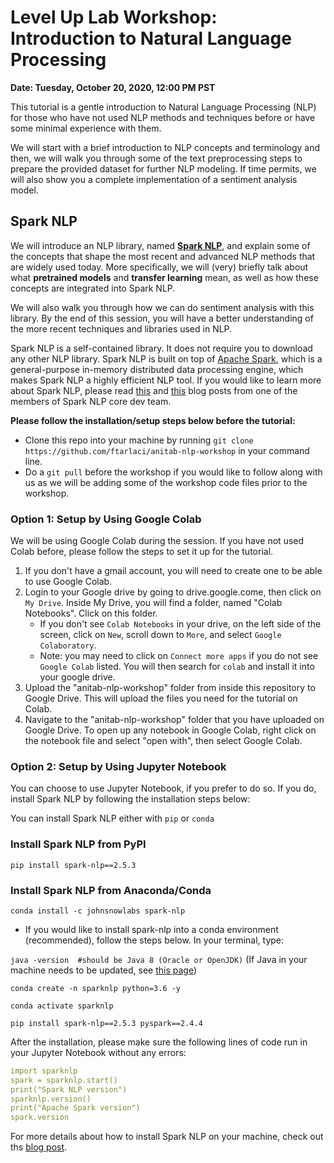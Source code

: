 # Level Up Lab Workshop: Introduction to Natural Language Processing


**Date: Tuesday, October 20, 2020, 12:00 PM PST**


This tutorial is a gentle introduction to Natural Language Processing (NLP) for those who have not used NLP methods and techniques before or have some minimal experience with them. 


We will start with a brief introduction to NLP concepts and terminology and then, we will walk you through some of the text preprocessing steps to prepare the provided dataset for further NLP modeling. If time permits, we will also show you a complete implementation of a sentiment analysis model. 


## Spark NLP

We will introduce an NLP library, named **[Spark NLP](https://github.com/johnsnowlabs/spark-nlp)**, and explain some of the concepts that shape the most recent and advanced NLP methods that are widely used today. More specifically, we will (very) briefly talk about what **pretrained models** and **transfer learning** mean, as well as how these concepts are integrated into Spark NLP. 

We will also walk you through how we can do sentiment analysis with this library. By the end of this session, you will have a better understanding of the more recent techniques and libraries used in NLP. 


Spark NLP is a self-contained library. It does not require you to download any other NLP library. Spark NLP is built on top of [Apache Spark](https://spark.apache.org/docs/latest/), which is a general-purpose in-memory distributed data processing engine, which makes Spark NLP a highly efficient NLP tool. If you would like to learn more about Spark NLP, please read [this](https://towardsdatascience.com/introduction-to-spark-nlp-foundations-and-basic-components-part-i-c83b7629ed59) and [this](https://medium.com/spark-nlp/introduction-to-spark-nlp-installation-and-getting-started-part-ii-d009f7a177f3) blog posts from one of the members of Spark NLP core dev team.


**Please follow the installation/setup steps below before the tutorial:**

+ Clone this repo into your machine by running `git clone https://github.com/ftarlaci/anitab-nlp-workshop` in your command line. 
+ Do a `git pull` before the workshop if you would like to follow along with us as we will be adding some of the workshop code files prior to the workshop. 

### Option 1: Setup by Using Google Colab 

We will be using Google Colab during the session. If you have not used Colab before, please follow the steps to set it up for the tutorial. 

1. If you don't have a gmail account, you will need to create one to be able to use Google Colab.
2. Login to your Google drive by going to drive.google.come, then click on `My Drive`. Inside My Drive, you will find a folder, named "Colab Notebooks". Click on this folder.  
    + If you don't see `Colab Notebooks` in your drive, on the left side of the screen, click on `New`, scroll down to `More`, and select `Google Colaboratory`. 
    + Note: you may need to click on `Connect more apps` if you do not see `Google Colab` listed.  You will then search for `colab` and install it into your google drive.  
3. Upload the "anitab-nlp-workshop" folder from inside this repository to Google Drive. This will upload the files you need for the tutorial on Colab. 
4. Navigate to the "anitab-nlp-workshop" folder that you have uploaded on Google Drive. To open up any notebook in Google Colab, right click on the notebook file and select "open with", then select Google Colab.



### Option 2: Setup by Using Jupyter Notebook

You can choose to use Jupyter Notebook, if you prefer to do so. If you do, install Spark NLP by following the installation steps below: 

You can install Spark NLP either with `pip` or `conda`

### Install Spark NLP from PyPI

`pip install spark-nlp==2.5.3`


### Install Spark NLP from Anaconda/Conda

`conda install -c johnsnowlabs spark-nlp`

+ If you would like to install spark-nlp into a conda environment (recommended), follow the steps below. In your terminal, type:

`java -version  #should be Java 8 (Oracle or OpenJDK)`  (If Java in your machine needs to be updated, see [this page](https://www.java.com/en/download/help/update_runtime_settings.xml))

`conda create -n sparknlp python=3.6 -y`

`conda activate sparknlp`

`pip install spark-nlp==2.5.3 pyspark==2.4.4`


After the installation, please make sure the following lines of code run in your Jupyter Notebook without any errors:

```yaml
import sparknlp
spark = sparknlp.start()
print("Spark NLP version")
sparknlp.version()
print("Apache Spark version")
spark.version
```

For more details about how to install Spark NLP on your machine, check out ths [blog post](https://medium.com/spark-nlp/introduction-to-spark-nlp-installation-and-getting-started-part-ii-d009f7a177f3).